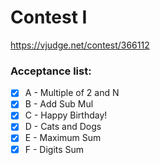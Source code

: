 # Contest I

https://vjudge.net/contest/366112

### Acceptance list:

- [x] A - Multiple of 2 and N 
- [x] B - Add Sub Mul 
- [x] C - Happy Birthday! 
- [x] D - Cats and Dogs 
- [x] E - Maximum Sum 
- [x] F - Digits Sum 
